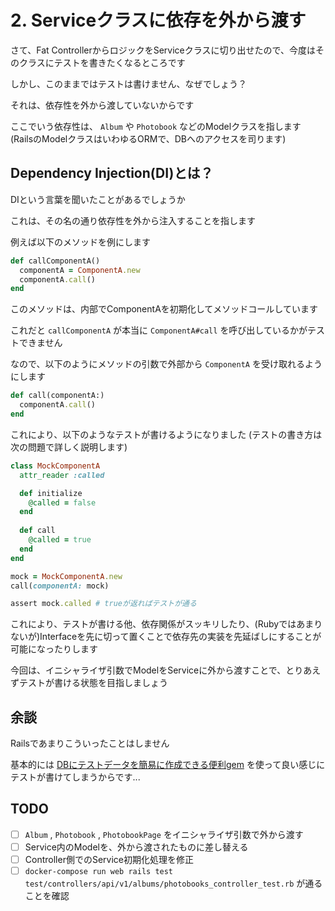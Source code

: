# 2. Serviceクラスに依存を外から渡す
さて、Fat ControllerからロジックをServiceクラスに切り出せたので、今度はそのクラスにテストを書きたくなるところです

しかし、このままではテストは書けません、なぜでしょう？

それは、依存性を外から渡していないからです

ここでいう依存性は、 `Album` や `Photobook` などのModelクラスを指します
(RailsのModelクラスはいわゆるORMで、DBへのアクセスを司ります)

## Dependency Injection(DI)とは？
DIという言葉を聞いたことがあるでしょうか

これは、その名の通り依存性を外から注入することを指します


例えば以下のメソッドを例にします

```rb
def callComponentA()
  componentA = ComponentA.new
  componentA.call()
end
```

このメソッドは、内部でComponentAを初期化してメソッドコールしています

これだと `callComponentA` が本当に `ComponentA#call` を呼び出しているかがテストできません


なので、以下のようにメソッドの引数で外部から `ComponentA` を受け取れるようにします

```rb
def call(componentA:)
  componentA.call()
end
```

これにより、以下のようなテストが書けるようになりました
(テストの書き方は次の問題で詳しく説明します)


```rb
class MockComponentA
  attr_reader :called

  def initialize
    @called = false
  end
  
  def call
    @called = true
  end
end

mock = MockComponentA.new
call(componentA: mock)

assert mock.called # trueが返ればテストが通る
```

これにより、テストが書ける他、依存関係がスッキリしたり、(Rubyではあまりないが)Interfaceを先に切って置くことで依存先の実装を先延ばしにすることが可能になったりします

今回は、イニシャライザ引数でModelをServiceに外から渡すことで、とりあえずテストが書ける状態を目指しましょう

## 余談
Railsであまりこういったことはしません

基本的には [DBにテストデータを簡易に作成できる便利gem](https://github.com/thoughtbot/factory_bot) を使って良い感じにテストが書けてしまうからです...

## TODO
- [ ] `Album` , `Photobook` , `PhotobookPage` をイニシャライザ引数で外から渡す
- [ ] Service内のModelを、外から渡されたものに差し替える
- [ ] Controller側でのService初期化処理を修正
- [ ] `docker-compose run web rails test test/controllers/api/v1/albums/photobooks_controller_test.rb` が通ることを確認
